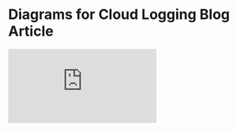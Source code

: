 # Diagrams for Cloud Logging Blog Article


[![Analytics](https://kubernetes-site.appspot.com/UA-36037335-10/GitHub/examples/blog-logging/diagrams/README.md?pixel)]()
